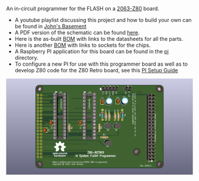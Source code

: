 An in-circuit programmer for the FLASH on a [2063-Z80](https://github.com/johnwinans/2063-Z80) board.


* A youtube playlist discussing this project and how to build your own can be found in [John's Basement](https://www.youtube.com/watch?v=oekucjDcNbA&list=PL3by7evD3F51Cf9QnsAEdgSQ4cz7HQZX5)
* A PDF version of the schematic can be found [here](2065-Z80-programmer.pdf).
* Here is the as-built [BOM](2065-Z80-programmer.md) with links to the datasheets for all the parts.
* Here is another [BOM](2065-Z80-programmer-sockets.md) with links to sockets for the chips.
* A Raspberry PI application for this board can be found in the [pi](pi) directory.
* To configure a new PI for use with this programmer board as well as to develop Z80 code 
for the Z80 Retro board, see this [PI Setup Guide](pi/RaspberryPiOS.md)

![PC Board Image](2065-Z80-programmer.jpg "ICE FLASH Programmer for 2063-Z80.jpg")
